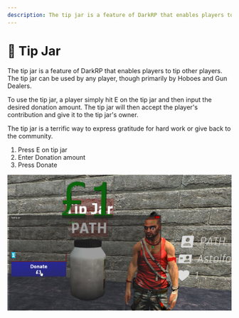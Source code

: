 ```yaml
---
description: The tip jar is a feature of DarkRP that enables players to tip other players.
---
```


# 💸 Tip Jar

The tip jar is a feature of DarkRP that enables players to tip other players. The tip jar can be used by any player, though primarily by Hoboes and Gun Dealers.&#x20;

To use the tip jar, a player simply hit E on the tip jar and then input the desired donation amount. The tip jar will then accept the player's contribution and give it to the tip jar's owner.&#x20;

The tip jar is a terrific way to express gratitude for hard work or give back to the community.

1. Press E on tip jar
2. Enter Donation amount
3. Press Donate

![Tip jar Donation Menu](<../.gitbook/assets/image (1).png>)
